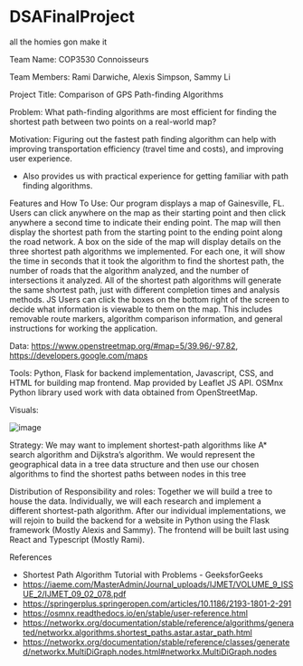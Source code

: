 # DSAFinalProject
all the homies gon make it

Team Name: COP3530 Connoisseurs

Team Members: Rami Darwiche, Alexis Simpson, Sammy Li

Project Title: Comparison of GPS Path-finding Algorithms

Problem: What path-finding algorithms are most efficient for finding the shortest path
between two points on a real-world map?

Motivation: Figuring out the fastest path finding algorithm can help with improving
transportation efficiency (travel time and costs), and improving user experience.
- Also provides us with practical experience for getting familiar with path finding
algorithms.

Features and How To Use:
Our program displays a map of Gainesville, FL. Users can click anywhere on the map as their starting point and then click anywhere a second time to indicate their ending point. The map will then display the shortest path from the starting point to the ending point along the road network. A box on the side of the map will display details on the three shortest path algorithms we implemented. For each one, it will show the time in seconds that it took the algorithm to find the shortest path, the number of roads that the algorithm analyzed, and the number of intersections it analyzed. All of the shortest path algorithms will generate the same shortest path, just with different completion times and analysis methods.
JS 
Users can click the boxes on the bottom right of the screen to decide what information is viewable to them on the map. This includes removable route markers, algorithm comparison information, and general instructions for working the application.

Data: https://www.openstreetmap.org/#map=5/39.96/-97.82,
https://developers.google.com/maps

Tools: Python, Flask for backend implementation, Javascript, CSS, and HTML for building map frontend. Map provided by Leaflet JS API. OSMnx Python library used work with data obtained from OpenStreetMap.

Visuals:

![image](https://github.com/user-attachments/assets/a76a1ce9-711c-47b9-8beb-e1cf230ce087)

Strategy: We may want to implement shortest-path algorithms like A* search algorithm
and Dijkstra’s algorithm. We would represent the geographical data in a tree data
structure and then use our chosen algorithms to find the shortest paths between nodes
in this tree

Distribution of Responsibility and roles: Together we will build a tree to house the data.
Individually, we will each research and implement a different shortest-path algorithm.
After our individual implementations, we will rejoin to build the backend for a website in
Python using the Flask framework (Mostly Alexis and Sammy). The frontend will be built
last using React and Typescript (Mostly Rami).

References
- Shortest Path Algorithm Tutorial with Problems - GeeksforGeeks
- https://iaeme.com/MasterAdmin/Journal_uploads/IJMET/VOLUME_9_ISSUE_2/IJMET_09_02_078.pdf
- https://springerplus.springeropen.com/articles/10.1186/2193-1801-2-291
- https://osmnx.readthedocs.io/en/stable/user-reference.html
- https://networkx.org/documentation/stable/reference/algorithms/generated/networkx.algorithms.shortest_paths.astar.astar_path.html
- https://networkx.org/documentation/stable/reference/classes/generated/networkx.MultiDiGraph.nodes.html#networkx.MultiDiGraph.nodes
